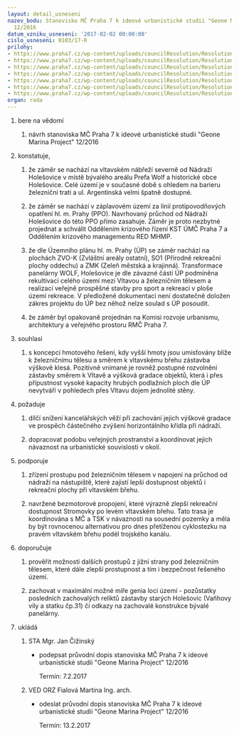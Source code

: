 ```yaml
---
layout: detail_usneseni
nazev_bodu: Stanovisko MČ Praha 7 k ideové urbanistické studii "Geone Marina Project"
  12/2016
datum_vzniku_usneseni: '2017-02-02 00:00:00'
cislo_usneseni: 0103/17-R
prilohy:
- https://www.praha7.cz/wp-content/uploads/councilResolution/Resolutions/28545/export/Duvodovazprava~163636.doc
- https://www.praha7.cz/wp-content/uploads/councilResolution/Resolutions/28545/export/P2dopis~163635.doc
- https://www.praha7.cz/wp-content/uploads/councilResolution/Resolutions/28545/export/P3zadost~163634.pdf
- https://www.praha7.cz/wp-content/uploads/councilResolution/Resolutions/28545/export/P4sit~163633.pdf
- https://www.praha7.cz/wp-content/uploads/councilResolution/Resolutions/28545/export/P5viz~163632.pdf
- https://www.praha7.cz/wp-content/uploads/councilResolution/Resolutions/28545/export/P6Komroz~163631.doc
- https://www.praha7.cz/wp-content/uploads/councilResolution/Resolutions/28545/export/export~296807.pdf
organ: rada
---
```

<OL class=urzList_view id=urzList>
<LI class=urzClass1><SPAN name="1">bere na vědomí</SPAN> 
<OL class=urzOlClass>
<LI class=urzClass2 style="TEXT-ALIGN: left"><SPAN>
<P>návrh stanoviska MČ Praha 7 k ideové urbanistické studii "Geone Marina Project" 12/2016<BR></P></SPAN></LI></OL></LI>
<LI class=urzClass1><SPAN name="50">konstatuje,</SPAN> 
<OL class=urzOlClass>
<LI class=urzClass2 style="TEXT-ALIGN: left"><SPAN>
<P>že záměr se nachází na vltavském nábřeží severně od Nádraží Holešovice v místě bývalého areálu Prefa Wolf a historické obce Holešovice. Celé území je v současné době s ohledem na barieru železniční trati a ul. Argentinská velmi špatně dostupné.<BR></P></SPAN></LI>
<LI class=urzClass2 style="TEXT-ALIGN: left"><SPAN>
<P>že záměr se nachází v záplavovém území za linií protipovodňových opatření hl. m. Prahy (PPO). Navrhovaný průchod od Nádraží Holešovice do této PPO přímo zasahuje. Záměr je proto nezbytné projednat a schválit Oddělením krizového řízení KST ÚMČ Praha 7 a Oddělením krizového managementu RED MHMP.<BR></P></SPAN></LI>
<LI class=urzClass2 style="TEXT-ALIGN: left"><SPAN>
<P>že dle Územního plánu hl. m. Prahy (ÚP) se záměr nachází na plochách ZVO-K (Zvláštní areály ostatní), SO1 (Přírodně rekreační plochy oddechu) a ZMK (Zeleň městská a krajinná). Transformace panelárny WOLF, Holešovice je dle závazné části ÚP podmíněna rekultivací celého území mezi Vltavou a železničním tělesem a realizací veřejně prospěšné stavby pro sport a rekreaci v ploše území rekreace. V předložené dokumentaci není dostatečně doložen zákres projektu do ÚP bez něhož nelze soulad s ÚP posoudit.</P></SPAN></LI>
<LI class=urzClass2 style="TEXT-ALIGN: left"><SPAN>
<P>že záměr byl opakovaně projednán na Komisi rozvoje urbanismu, architektury a veřejného prostoru RMČ Praha 7.<BR></P></SPAN></LI></OL></LI>
<LI class=urzClass1><SPAN name="26">souhlasí</SPAN> 
<OL class=urzOlClass>
<LI class=urzClass2 style="TEXT-ALIGN: left"><SPAN>
<P>s koncepcí hmotového řešení, kdy vyšší hmoty jsou umisťovány blíže k železničnímu tělesu a směrem k vltavskému břehu zástavba výškově klesá. Pozitivně vnímané je rovněž postupné rozvolnění zástavby směrem k Vltavě a výšková gradace objektů, která i přes přípustnost vysoké kapacity hrubých podlažních ploch dle ÚP nevytváří v pohledech přes Vltavu dojem jednolité stěny.</P></SPAN></LI></OL></LI>
<LI class=urzClass1><SPAN name="62">požaduje</SPAN> 
<OL class=urzOlClass>
<LI class=urzClass2 style="TEXT-ALIGN: left"><SPAN>
<P>dílčí snížení kancelářských věží při zachování jejich výškové gradace ve prospěch částečného zvýšení horizontálního křídla při nádraží.</P></SPAN></LI>
<LI class=urzClass2 style="TEXT-ALIGN: left"><SPAN>
<P>dopracovat podobu veřejných prostranství a koordinovat jejich návaznost na urbanistické souvislosti v okolí.</P></SPAN></LI></OL></LI>
<LI class=urzClass1><SPAN name="15">podporuje</SPAN> 
<OL class=urzOlClass>
<LI class=urzClass2 style="TEXT-ALIGN: left"><SPAN>
<P>zřízení prostupu pod železničním tělesem v napojení na průchod od nádraží na nástupiště, které zajistí lepší dostupnost objektů i rekreační plochy při vltavském břehu.<BR></P></SPAN></LI>
<LI class=urzClass2 style="TEXT-ALIGN: left"><SPAN>
<P>navržené bezmotorové propojení, které výrazně zlepší rekreační dostupnost Stromovky po levém vltavském břehu. Tato trasa je koordinována s MČ a TSK v návaznosti na sousední pozemky a měla by být rovnocenou alternativou pro dnes přetíženou cyklostezku na pravém vltavském břehu podél trojského kanálu. <BR></P></SPAN></LI></OL></LI>
<LI class=urzClass1><SPAN name="4">doporučuje</SPAN> 
<OL class=urzOlClass>
<LI class=urzClass2 style="TEXT-ALIGN: left"><SPAN>
<P>prověřit možnosti dalších prostupů z jižní strany pod železničním tělesem, které dále zlepší prostupnost a tím i bezpečnost řešeného území.</P></SPAN></LI>
<LI class=urzClass2 style="TEXT-ALIGN: left"><SPAN>
<P>zachovat v maximální možné míře genia loci území - pozůstatky posledních zachovalých reliktů zástavby starých Holešovic (Vaňhovy vily a statku čp.31) či odkazy na zachovalé konstrukce bývalé panelárny.</P></SPAN></LI></OL></LI>
<LI class=urzClass1 id=urzUkoly><SPAN name="1">ukládá</SPAN>
<OL class=urzOlClass>
<LI class=urzClass2><SPAN>
<P>STA Mgr. Jan Čižinský</P></SPAN>
<UL class=urzUlClass>
<LI class=urzClass3><SPAN>
<P>podepsat průvodní dopis stanoviska MČ Praha 7 k ideové urbanistické studii "Geone Marina Project" 12/2016</P></SPAN><SPAN class=urzUkolTermin>Termín:&nbsp;7.2.2017</SPAN></LI></UL></LI>
<LI class=urzClass2><SPAN>
<P>VED ORZ Fialová Martina Ing. arch.</P></SPAN>
<UL class=urzUlClass>
<LI class=urzClass3><SPAN>
<P>odeslat průvodní dopis stanoviska MČ Praha 7 k ideové urbanistické studii "Geone Marina Project" 12/2016</P></SPAN><SPAN class=urzUkolTermin>Termín:&nbsp;13.2.2017</SPAN></LI></UL></LI></OL></LI></OL>